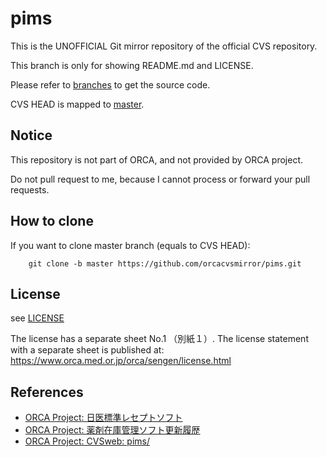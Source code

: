 # pims

This is the UNOFFICIAL Git mirror repository of the official CVS repository.

This branch is only for showing README.md and LICENSE.

Please refer to [branches](https://github.com/orcacvsmirror/pims/branches) to get the source code.

CVS HEAD is mapped to [master](https://github.com/orcacvsmirror/pims/tree/master).


## Notice

This repository is not part of ORCA, and not provided by ORCA project.

Do not pull request to me, because I cannot process or forward your pull requests.


## How to clone

If you want to clone master branch (equals to CVS HEAD):

        git clone -b master https://github.com/orcacvsmirror/pims.git


## License

see [LICENSE](LICENSE)

The license has a separate sheet No.1 （別紙１）.
The license statement with a separate sheet is published at: https://www.orca.med.or.jp/orca/sengen/license.html


## References

* [ORCA Project: 日医標準レセプトソフト](https://www.orca.med.or.jp/receipt/index.html)
* [ORCA Project: 薬剤在庫管理ソフト更新履歴](https://www.orca.med.or.jp/receipt/pims/)
* [ORCA Project: CVSweb: pims/](http://cvs.orca.med.or.jp/cgi-bin/cvsweb/pims/)
